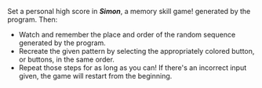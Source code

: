 Set a personal high score in **_Simon_**, a memory skill game!  generated by the program. Then:   
* Watch and remember the place and order of the random sequence generated by the program.
* Recreate the given pattern by selecting the appropriately colored button, or buttons, in the same order.
* Repeat those steps for as long as you can! If there's an incorrect input given, the game will restart from the beginning.
